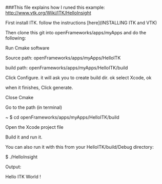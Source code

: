 ###This file explains how I runed this example:
http://www.vtk.org/Wiki/ITK/HelloInsight

First install ITK.
follow the instructions [here](INSTALLING ITK and VTK)

Then clone this git into openFrameworks/apps/myApps and do the following:

Run Cmake software

Source path: openFrameworks/apps/myApps/HelloITK

build path: openFrameworks/apps/myApps/HelloITK/build

Click Configure.
	it will ask you to create build dir. ok
	select Xcode, ok

when it finishes, Click generate.

Close Cmake

Go to the path (in terminal)

~ $ cd openFrameworks/apps/myApps/HelloITK/build

Open the Xcode project file

Build it and run it.

You can also run it with this from your HelloITK/build/Debug directory:

$ ./HelloInsight 

Output:

Hello ITK World !
